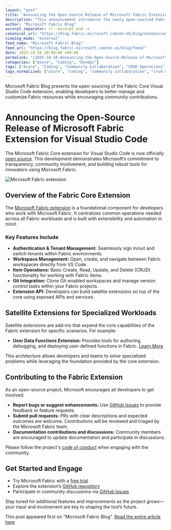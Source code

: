 ```yaml
---
layout: "post"
title: "Announcing the Open-Source Release of Microsoft Fabric Extension for Visual Studio Code"
description: "This announcement introduces the newly open-sourced Fabric Core extension for Visual Studio Code, a foundational tool for developers working with Microsoft Fabric. The extension streamlines authentication, workspace management, Git integration, and supports work through its extensible API model, reinforcing open collaboration and community engagement in Microsoft’s ecosystem."
author: "Microsoft Fabric Blog"
excerpt_separator: <!--excerpt_end-->
canonical_url: "https://blog.fabric.microsoft.com/en-US/blog/announcing-the-open-source-release-of-microsoft-fabric-extension-for-vs-code/"
viewing_mode: "external"
feed_name: "Microsoft Fabric Blog"
feed_url: "https://blog.fabric.microsoft.com/en-us/blog/feed/"
date: 2025-10-28 10:00:00 +00:00
permalink: "/2025-10-28-Announcing-the-Open-Source-Release-of-Microsoft-Fabric-Extension-for-Visual-Studio-Code.html"
categories: ["Azure", "Coding", "DevOps"]
tags: ["Azure", "Coding", "Community Collaboration", "CRUD Operations", "Developer Tools", "DevOps", "Extension API", "Git Integration", "Microsoft Fabric", "News", "Open Source", "Tenant Management", "VS Code", "VS Code Extension", "Workspace Management"]
tags_normalized: ["azure", "coding", "community collaboration", "crud operations", "developer tools", "devops", "extension api", "git integration", "microsoft fabric", "news", "open source", "tenant management", "vs code", "vs code extension", "workspace management"]
---
```


Microsoft Fabric Blog presents the open-sourcing of the Fabric Core Visual Studio Code extension, enabling developers to better manage and customize Fabric resources while encouraging community contributions.<!--excerpt_end-->

# Announcing the Open-Source Release of Microsoft Fabric Extension for Visual Studio Code

The Microsoft Fabric Core extension for Visual Studio Code is now officially [open source](https://github.com/microsoft/vscode-fabric). This development demonstrates Microsoft’s commitment to transparency, community involvement, and building robust tools for innovators using Microsoft Fabric.

![Microsoft Fabric extension](//dataplatformblogwebfd-d3h9cbawf0h8ecgf.b01.azurefd.net/wp-content/uploads/2025/10/image-6-1024x743.png)

## Overview of the Fabric Core Extension

The [Microsoft Fabric extension](https://marketplace.visualstudio.com/items?itemName=fabric.vscode-fabric) is a foundational component for developers who work with Microsoft Fabric. It centralizes common operations needed across all Fabric workloads and is built with extensibility and automation in mind.

### Key Features Include

- **Authentication & Tenant Management:** Seamlessly sign in/out and switch tenants within Fabric environments.
- **Workspace Management:** Open, create, and navigate between Fabric workspaces directly from VS Code.
- **Item Operations:** Basic Create, Read, Update, and Delete (CRUD) functionality for working with Fabric items.
- **Git Integration:** Clone Git-enabled workspaces and manage version control tasks within your Fabric projects.
- **Extension API:** Developers can build satellite extensions on top of the core using exposed APIs and services.

## Satellite Extensions for Specialized Workloads

Satellite extensions are add-ins that expand the core capabilities of the Fabric extension for specific scenarios. For example:

- **User Data Functions Extension:** Provides tools for authoring, debugging, and deploying user-defined functions in Fabric. [Learn More](https://learn.microsoft.com/fabric/data-engineering/user-data-functions/create-user-data-functions-vs-code)

This architecture allows developers and teams to solve specialized problems while leveraging the foundation provided by the core extension.

## Contributing to the Fabric Extension

As an open-source project, Microsoft encourages all developers to get involved:

- **Report bugs or suggest enhancements:** Use [GitHub Issues](https://github.com/microsoft/vscode-fabric/issues) to provide feedback or feature requests.
- **Submit pull requests:** PRs with clear descriptions and expected outcomes are welcome. Contributions will be reviewed and triaged by the Microsoft Fabric team.
- **Documentation contributions and discussions:** Community members are encouraged to update documentation and participate in discussions.

Please follow the project's [code of conduct](https://opensource.microsoft.com/codeofconduct/.) when engaging with the community.

## Get Started and Engage

- Try Microsoft Fabric with a [free trial](http://app.fabric.microsoft.com)
- Explore the extension’s [GitHub repository](https://github.com/microsoft/vscode-fabric)
- Participate in community discussions via [GitHub Issues](https://github.com/microsoft/vscode-fabric/issues)

Stay tuned for additional features and improvements as the project grows—your input and involvement are key to shaping the tool’s future.

This post appeared first on "Microsoft Fabric Blog". [Read the entire article here](https://blog.fabric.microsoft.com/en-US/blog/announcing-the-open-source-release-of-microsoft-fabric-extension-for-vs-code/)
